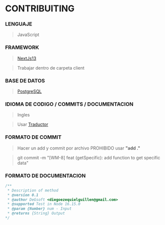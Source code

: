 # CONTRIBUITING

### LENGUAJE
> JavaScript

### FRAMEWORK
> [NextJs13](https://nextjs.org/blog/next-13/)

> Trabajar dentro de carpeta client

### BASE DE DATOS
> [PostgreSQL](https://www.postgresql.org/)

### IDIOMA DE CODIGO / COMMITS / DOCUMENTACION
> Ingles

> Usar [Traductor](https://translate.google.com.ar/)


### FORMATO DE COMMIT
> Hacer un add y commit por archivo PROHIBIDO usar __"add ."__

> git commit -m "[WM-8] feat (getSpecific): add function to get specific data"


### FORMATO DE DOCUMENTACION
```js
/** 
 * Description of method
 * @version 0.1
 * @author DeGsoft <diegoezequielguillen@gmail.com>
 * @supported Test in Node 16.15.0 
 * @param {Number} num - Input
 * @returns {String} Output
*/
```